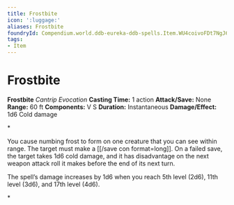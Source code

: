 ```yaml
---
title: Frostbite
icon: ':luggage:'
aliases: Frostbite
foundryId: Compendium.world.ddb-eureka-ddb-spells.Item.WU4coivoFDt7NgJ6
tags:
- Item
---
```


# Frostbite

**Frostbite**
_Cantrip Evocation_
**Casting Time:** 1 action
**Attack/Save:** None
**Range:** 60 ft
**Components:** V S
**Duration:** Instantaneous
**Damage/Effect:** 1d6 Cold damage

*<p>You cause numbing frost to form on one creature that you can see within range. The target must make a [[/save con format=long]]. On a failed save, the target takes 1d6 cold damage, and it has disadvantage on the next weapon attack roll it makes before the end of its next turn.

The spell’s damage increases by 1d6 when you reach 5th level (2d6), 11th level (3d6), and 17th level (4d6).</p>*